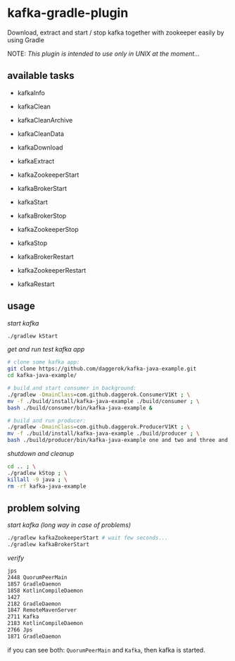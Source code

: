 # kafka-gradle-plugin
Download, extract and start / stop kafka together with zookeeper easily by using Gradle

NOTE: _This plugin is intended to use only in UNIX at the moment..._

## available tasks

- kafkaInfo
- kafkaClean
- kafkaCleanArchive
- kafkaCleanData

- kafkaDownload
- kafkaExtract

- kafkaZookeeperStart
- kafkaBrokerStart
- kafkaStart

- kafkaBrokerStop
- kafkaZookeeperStop
- kafkaStop

- kafkaBrokerRestart
- kafkaZookeeperRestart
- kafkaRestart

## usage

_start kafka_

```bash
./gradlew kStart
```

_get and run test kafka app_

```bash
# clone some kafka app:
git clone https://github.com/daggerok/kafka-java-example.git
cd kafka-java-example/

# build and start consumer in background:
./gradlew -DmainClass=com.github.daggerok.ConsumerV1Kt ; \
mv -f ./build/install/kafka-java-example ./build/consumer ; \
bash ./build/consumer/bin/kafka-java-example &

# build and run producer:
./gradlew -DmainClass=com.github.daggerok.ProducerV1Kt ; \
mv -f ./build/install/kafka-java-example ./build/producer ; \
bash ./build/producer/bin/kafka-java-example one and two and three and four...
```

_shutdown and cleanup_

```bash
cd .. ; \
./gradlew kStop ; \
killall -9 java ; \
rm -rf kafka-java-example
```

## problem solving

_start kafka (long way in case of problems)_

```bash
./gradlew kafkaZookeeperStart # wait few seconds...
./gradlew kafkaBrokerStart
```

_verify_

```bash
jps
2448 QuorumPeerMain
1857 GradleDaemon
1858 KotlinCompileDaemon
1427 
2182 GradleDaemon
1847 RemoteMavenServer
2711 Kafka
2183 KotlinCompileDaemon
2766 Jps
1871 GradleDaemon
```

if you can see both: `QuorumPeerMain` and `Kafka`, then kafka is started.
